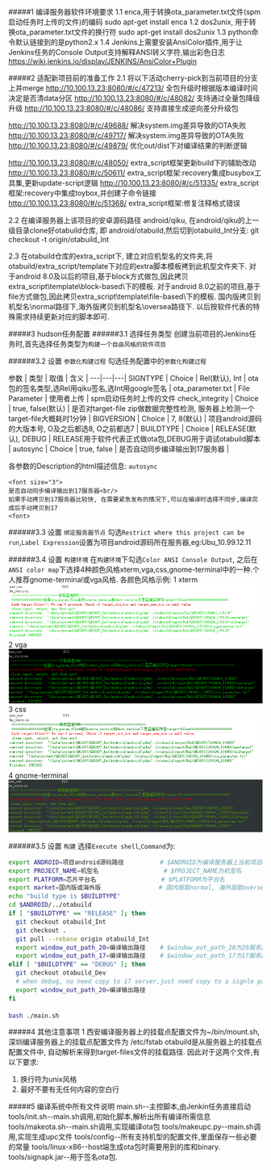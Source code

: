 #####1 编译服务器软件环境要求
1.1 enca,用于转换ota_parameter.txt文件(spm启动任务时上传的文件)的编码
sudo apt-get install enca
1.2 dos2unix, 用于转换ota_parameter.txt文件的换行符
sudo apt-get install dos2unix
1.3 python命令默认链接到的是python2.x
1.4 Jenkins上需要安装AnsiColor插件,用于让Jenkins任务的Console Output支持解释ANSI转义字符,输出彩色日志
https://wiki.jenkins.io/display/JENKINS/AnsiColor+Plugin

#####2 适配新项目前的准备工作
2.1 将以下活动cherry-pick到当前项目的分支上并merge
http://10.100.13.23:8080/#/c/47213/ 全包升级时根据版本编译时间决定是否清data分区
http://10.100.13.23:8080/#/c/48082/ 支持通过全量包降级升级
http://10.100.13.23:8080/#/c/48086/ 支持直接生成逆向差分升级包

http://10.100.13.23:8080/#/c/49688/ 解决system.img差异导致的OTA失败
http://10.100.13.23:8080/#/c/49717/ 解决system.img差异导致的OTA失败
http://10.100.13.23:8080/#/c/49879/ 优化out/dist下对编译结果的判断逻辑

http://10.100.13.23:8080/#/c/48050/ extra_script框架更新build下的辅助改动
http://10.100.13.23:8080/#/c/50611/ extra_script框架:recovery集成busybox工具集,更新update-script逻辑
http://10.100.13.23:8080/#/c/51335/ extra_script框架:recovery中集成toybox,并创建子命令链接
http://10.100.13.23:8080/#/c/51368/ extra_script框架:修复注释格式错误

2.2 在编译服务器上该项目的安卓源码路径 android/qiku, 在android/qiku的上一级目录clone好otabuild仓库, 即 android/otabuild,然后切到otabuild_Int分支:
git checkout -t origin/otabuild_Int

2.3  在otabuild仓库的extra_script下, 建立对应机型名的文件夹,将otabuild/extra_script/template下对应的extra脚本模板拷到此机型文件夹下.
对于android 8.0及以后的项目,基于block方式做包,因此拷贝extra_script\template\block-based\下的模板.
对于android 8.0之前的项目,基于file方式做包,因此拷贝extra_script\template\file-based\下的模板.
国内版拷贝到机型名\normal路径下,海外版拷贝到机型名\oversea路径下.
以后按软件代表的特殊需求持续更新对应的脚本即可.

#####3 hudson任务配置
######3.1 选择任务类型
创建当前项目的Jenkins任务时,首先选择任务类型为`构建一个自由风格的软件项目`

######3.2 设置 `参数化构建过程`
勾选任务配置中的`参数化构建过程`

参数 | 类型 | 取值 | 含义 |
---|---|---|
SIGNTYPE | Choice | Rel(默认), Int | ota包的签名类型,选Rel用qiku签名,选Int用google签名 |
ota_parameter.txt | File Parameter | 使用者上传 | spm启动任务时上传的文件 
check_integrity | Choice | true, false(默认) | 是否对target-file zip做数据完整性检测, 服务器上检测一个target-file大概耗时1分钟 |
BIGVERSION | Choice | 7, 8(默认)  |  项目android源码的大版本号, O及之后都选8, O之前都选7 |
BUILDTYPE | Choice | RELEASE(默认), DEBUG | RELEASE用于软件代表正式做ota包,DEBUG用于调试otabuild脚本 |
autosync | Choice | true, false | 是否自动同步编译输出到17服务器 |

各参数的Description的html描述信息:
`autosync`
```http
<font size="3">
是否自动同步编译输出到17服务器<br/>
如果手动拷贝到17服务器比较快, 在需要紧急发布的情况下,可以在编译时选择不同步,编译完成后手动拷贝到17
<font>
```

######3.3 设置 `绑定服务器节点`
勾选`Restrict where this project can be run`,`Label Expression`设置为项目android源码所在服务器,eg:Ubu_10.99.12.11

######3.4 设置 `构建环境`
在`构建环境`下勾选`Color ANSI Console Output`, 之后在`ANSI color map`下选择4种颜色风格xterm,vga,css,gnome-terminal中的一种.个人推荐gnome-terminal或vga风格.
各颜色风格示例:
1 xterm
![xterm](md_pic\xterm.PNG "xterm example")
2 vga
![vga](md_pic\vga.PNG "vga example")
3 css
![css](md_pic\css.PNG "css example")
4 gnome-terminal
![gnome-terminal](md_pic\gnome-terminal.PNG "gnome-terminal example")

######3.5 设置 `构建`
选择`Execute shell`,`Command`为:
```bash
export ANDROID=项目android源码路径          # $ANDROID为编译服务器上当前项目android源码路径
export PROJECT_NAME=机型名                  # $PROJECT_NAME为机型名
export PLATFORM=芯片平台名                  # $PLATFORM为平台名
export market=国内版或海外版                # 国内版取normal, 海外版取oversea
echo "build type is $BUILDTYPE"
cd $ANDROID/../otabuild
if [ "$BUILDTYPE" == "RELEASE" ]; then
  git checkout otabuild_Int
  git checkout .
  git pull --rebase origin otabuild_Int
  export window_out_path_20=编译输出路径    # $window_out_path_20为20服务器编译生成的ota包输出路径
  export window_out_path_17=编译输出路径    # $window_out_path_17为17服务器编译生成的ota包输出路径
elif [ "$BUILDTYPE" == "DEBUG" ]; then
  git checkout otabuild_Dev
  # when debug, no need copy to 17 server,just need copy to a signle path for we debug.
  export window_out_path_20=编译输出路径
fi

bash ./main.sh
```

#####4 其他注意事项
1 西安编译服务器上的挂载点配置文件为~/bin/mount.sh,深圳编译服务器上的挂载点配置文件为 /etc/fstab
otabuild是从服务器上的挂载点配置文件中, 自动解析来得到target-files文件的挂载路径. 因此对于这两个文件,有以下要求:
1.  换行符为unix风格
2. 最好不要有无任何内容的空白行

#####5 编译系统中所有文件说明
main.sh--主控脚本,由Jenkin任务直接启动
tools/init.sh--main.sh调用,初始化脚本,解析出所有编译所需信息
tools/makeota.sh--main.sh调用,实现编译ota包
tools/makeupc.py--main.sh调用,实现生成upc文件
tools/config--所有支持机型的配置文件,里面保存一些必要的常量
tools/linux-x86--host端生成ota包时需要用到的库和binary.
tools/signapk.jar--用于签名ota包.





